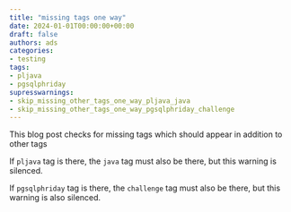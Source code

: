 ```yaml
---
title: "missing tags one way"
date: 2024-01-01T00:00:00+00:00
draft: false
authors: ads
categories:
- testing
tags:
- pljava
- pgsqlphriday
supresswarnings:
- skip_missing_other_tags_one_way_pljava_java
- skip_missing_other_tags_one_way_pgsqlphriday_challenge
---
```


This blog post checks for missing tags which should appear in addition to other tags

If `pljava` tag is there, the `java` tag must also be there, but this warning is silenced.

If `pgsqlphriday` tag is there, the `challenge` tag must also be there, but this warning is also silenced.
